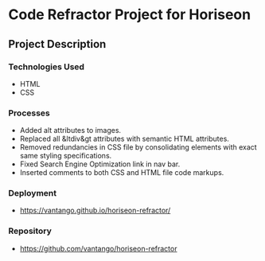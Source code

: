 # Code Refractor Project for Horiseon
## Project Description 
### Technologies Used
* HTML
* CSS
### Processes
* Added alt attributes to images.
* Replaced all &ltdiv&gt attributes with semantic HTML attributes.
* Removed redundancies in CSS file by consolidating elements with exact same styling specifications.
* Fixed Search Engine Optimization link in nav bar.
* Inserted comments to both CSS and HTML file code markups.
### Deployment
* https://vantango.github.io/horiseon-refractor/
### Repository
* https://github.com/vantango/horiseon-refractor

        
